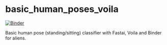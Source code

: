 # basic_human_poses_voila

[![Binder](https://mybinder.org/badge_logo.svg)](https://mybinder.org/v2/gh/markelek/basic_human_poses_voila/HEAD?urlpath=%2Fvoila%2Frender%2Fbasic_human_poses_classifier.ipynb)

Basic human pose (standing/sitting) classifier with Fastai, Voila and Binder for aliens.

